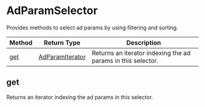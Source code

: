 # AdParamSelector
Provides methods to select ad params by using filtering and sorting.

|Method|Return Type|Description|
|-|-|-
[get]('#get')|[AdParamIterator](./AdParamIterator)|Returns an iterator indexing the ad params in this selector.<br />

<a name="get"></a>
## get
Returns an iterator indexing the ad params in this selector.



